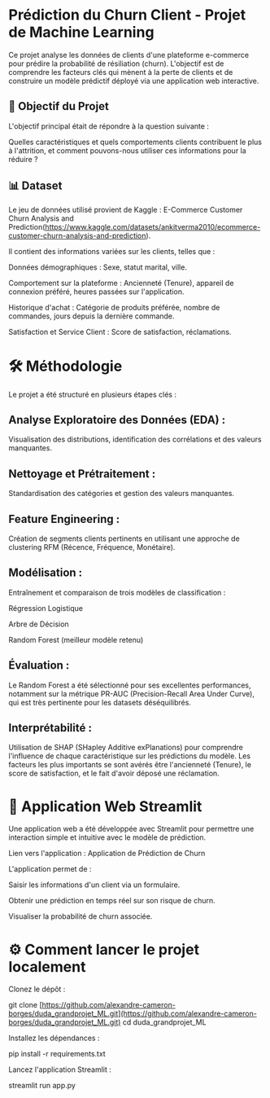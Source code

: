 # Prédiction du Churn Client - Projet de Machine Learning
Ce projet analyse les données de clients d'une plateforme e-commerce pour prédire la probabilité de résiliation (churn). L'objectif est de comprendre les facteurs clés qui mènent à la perte de clients et de construire un modèle prédictif déployé via une application web interactive.

## 🎯 Objectif du Projet
L'objectif principal était de répondre à la question suivante :

Quelles caractéristiques et quels comportements clients contribuent le plus à l'attrition, et comment pouvons-nous utiliser ces informations pour la réduire ?

## 📊 Dataset
Le jeu de données utilisé provient de Kaggle : E-Commerce Customer Churn Analysis and Prediction(https://www.kaggle.com/datasets/ankitverma2010/ecommerce-customer-churn-analysis-and-prediction).

Il contient des informations variées sur les clients, telles que :

Données démographiques : Sexe, statut marital, ville.

Comportement sur la plateforme : Ancienneté (Tenure), appareil de connexion préféré, heures passées sur l'application.

Historique d'achat : Catégorie de produits préférée, nombre de commandes, jours depuis la dernière commande.

Satisfaction et Service Client : Score de satisfaction, réclamations.

# 🛠️ Méthodologie
Le projet a été structuré en plusieurs étapes clés :

## Analyse Exploratoire des Données (EDA) : 
Visualisation des distributions, identification des corrélations et des valeurs manquantes.

## Nettoyage et Prétraitement : 
Standardisation des catégories et gestion des valeurs manquantes.

## Feature Engineering : 
Création de segments clients pertinents en utilisant une approche de clustering RFM (Récence, Fréquence, Monétaire).

## Modélisation : 
Entraînement et comparaison de trois modèles de classification :

Régression Logistique

Arbre de Décision

Random Forest (meilleur modèle retenu)

## Évaluation : 
Le Random Forest a été sélectionné pour ses excellentes performances, notamment sur la métrique PR-AUC (Precision-Recall Area Under Curve), qui est très pertinente pour les datasets déséquilibrés.

## Interprétabilité : 
Utilisation de SHAP (SHapley Additive exPlanations) pour comprendre l'influence de chaque caractéristique sur les prédictions du modèle. Les facteurs les plus importants se sont avérés être l'ancienneté (Tenure), le score de satisfaction, et le fait d'avoir déposé une réclamation.

# 🚀 Application Web Streamlit
Une application web a été développée avec Streamlit pour permettre une interaction simple et intuitive avec le modèle de prédiction.

Lien vers l'application : Application de Prédiction de Churn

L'application permet de :

Saisir les informations d'un client via un formulaire.

Obtenir une prédiction en temps réel sur son risque de churn.

Visualiser la probabilité de churn associée.

# ⚙️ Comment lancer le projet localement
Clonez le dépôt :

git clone [https://github.com/alexandre-cameron-borges/duda_grandprojet_ML.git](https://github.com/alexandre-cameron-borges/duda_grandprojet_ML.git)
cd duda_grandprojet_ML

Installez les dépendances :

pip install -r requirements.txt

Lancez l'application Streamlit :

streamlit run app.py
